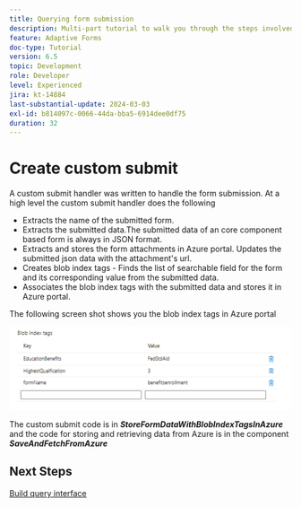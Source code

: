 ```yaml
---
title: Querying form submission
description: Multi-part tutorial to walk you through the steps involved in querying form submissions stored in Azure portal
feature: Adaptive Forms
doc-type: Tutorial
version: 6.5
topic: Development
role: Developer
level: Experienced
jira: kt-14884
last-substantial-update: 2024-03-03
exl-id: b814097c-0066-44da-bba5-6914dee0df75
duration: 32
---
```

# Create custom submit

A custom submit handler was written to handle the form submission. At a high level the custom submit handler does the following

* Extracts the name of the submitted form.
* Extracts the submitted data.The submitted data of an core component based form is always in JSON format.
* Extracts and stores the form attachments in Azure portal. Updates the submitted json data with the attachment's url.
* Creates blob index tags - Finds the list of searchable field for the form and its corresponding value from the submitted data.
* Associates the blob index tags with the submitted data and stores it in Azure portal.

The following screen shot shows you the blob index tags in Azure portal

![blob-index-tags](assets/blob-index-tags.png)

The custom submit code is in **_StoreFormDataWithBlobIndexTagsInAzure_** and the code for storing and retrieving data from Azure is in the component **_SaveAndFetchFromAzure_**

## Next Steps

[Build query interface](./part3.md)
